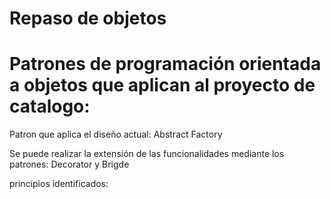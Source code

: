 # Repaso de objetos
# Patrones de programación orientada a objetos que aplican al proyecto de catalogo:

Patron que aplica el diseño actual: Abstract Factory

Se puede realizar la extensión de las funcionalidades mediante los patrones: Decorator y Brigde

principios identificados: